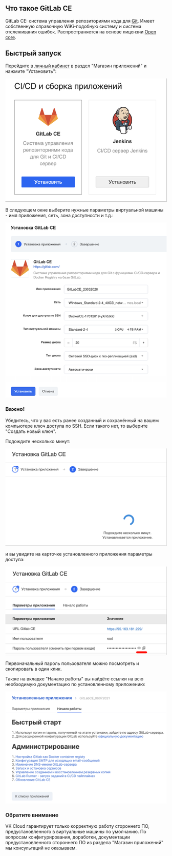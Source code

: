 ## Что такое GitLab CE

GitLab CE: система управления репозиториями кода для [Git](https://ru.wikipedia.org/wiki/Git "Git"). Имеет собственную справочную WiKi-подобную систему и система отслеживания ошибок. Распространяется на основе лицензии [Open core](https://ru.wikipedia.org/wiki/Open_core).

## Быстрый запуск

Перейдите в [личный кабинет](https://mcs.mail.ru/app/services/marketplace/) в раздел "Магазин приложений" и нажмите "Установить":

![](./assets/1547813566916-img-2019-01-17-08-37-32.png)

В следующем окне выберите нужные параметры виртуальной машины - имя приложения, сеть, зона доступности и т.д.:

![](./assets/1584988379582-1584988379581.png)

### Важно!

Убедитесь, что у вас есть ранее созданный и сохранённый на вашем компьютере ключ доступа по SSH. Если такого нет, то выберите "Создать новый ключ".

Подождите несколько минут:

![](./assets/1547813853642-img-2019-01-17-08-38-19.png)

и вы увидите на карточке установленного приложения параметры доступа:

![](./assets/1547813930168-img-2019-01-17-09-01-33.png)

Первоначальный пароль пользователя можно посмотреть и скопировать в один клик.

Также на вкладке "Начало работы" вы найдёте ссылки на всю необходимую документацию по установленному приложению:

![](./assets/1625579014488-1625579014488.png)

### Обратите внимание

VK Cloud гарантирует только корректную работу стороннего ПО, предустановленного в виртуальные машины по умолчанию. По вопросам конфигурирования, доработки, документации предустановленного стороннего ПО из раздела "Магазин приложений" мы консультаций не оказываем.

